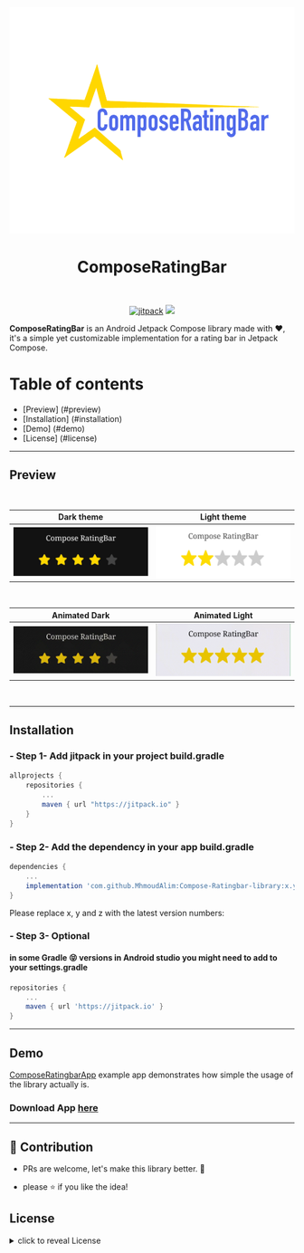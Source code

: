 <p align="center">
<img src="https://github.com/MhmoudAlim/Compose-Ratingbar-library/blob/master/blob/logo/compoesRatingBarLogo.png?https://github.com/MhmoudAlim/Compose-Ratingbar-library/blob/master/blob/logo/compoesRatingBarLogo.png?raw=true" alt="ComposeRatingBar" height="400"/>
</p>
<h1 align="center">ComposeRatingBar</h1>


<br/>
<p align="center">
	<a href="https://jitpack.io/#MhmoudAlim/Compose-Ratingbar-library)"> <img src="https://jitpack.io/v/MhmoudAlim/Compose-Ratingbar-library.svg" height="20" alt="jitpack"/></a>
<a href="https://twitter.com/intent/tweet?text=ComposeRatingBar%20is%20a%20simple%20implementation%20for%20rating%20bar%20in%20Jetpack%20Compose%20https://github.com/MhmoudAlim/Compose-Ratingbar-library%20#android%20#kotlin%20#java%20#library%20#developers"><img src="https://img.shields.io/twitter/url/http/shields.io.svg?style=social" height="20"/></a>




**ComposeRatingBar**  is an Android Jetpack Compose library made with :heart:, it's a simple yet customizable implementation for a rating bar in Jetpack Compose.


# Table of contents

- [Preview] (#preview)
- [Installation] (#installation)
- [Demo] (#demo)
- [License] (#license)


---
## Preview




<br/>

Dark theme            |  Light theme
:-------------------------:|:-------------------------:
![](https://github.com/MhmoudAlim/Compose-Ratingbar-library/blob/master/blob/screenshots/composeratingbar_sample3.png?raw=true)  |   ![](https://github.com/MhmoudAlim/Compose-Ratingbar-library/blob/master/blob/screenshots/composeratingbar_sample4.png?raw=true)


<br/>

Animated Dark            |  Animated Light
:-------------------------:|:-------------------------:
![](https://github.com/MhmoudAlim/Compose-Ratingbar-library/blob/master/blob/screenshots/Compose-Ratingbar-library_sample1.gif?raw=true)  |  ![](https://github.com/MhmoudAlim/Compose-Ratingbar-library/blob/master/blob/screenshots/Compose-Ratingbar-library_sample2.gif?raw=true)


<br/>

---
## Installation

### - Step 1- Add jitpack in your project build.gradle
```groovy
allprojects {
    repositories {
        ...
        maven { url "https://jitpack.io" }
    }
}
```

### - Step 2- Add the dependency in your app build.gradle

```groovy
dependencies {
    ...
    implementation 'com.github.MhmoudAlim:Compose-Ratingbar-library:x.y.z'
}
```
Please replace x, y and z with the latest version numbers: [](https://jitpack.io/v/MhmoudAlim/Compose-Ratingbar-library.svg)

### - Step 3- Optional

#### in some **Gradle** :stuck_out_tongue_closed_eyes: versions in Android studio you might need to add to your settings.gradle
```groovy
repositories {
    ...
    maven { url 'https://jitpack.io' }
}
```

---
## Demo

[ComposeRatingbarApp](https://github.com/MhmoudAlim/Compose-Ratingbar-library/tree/master/demo)
example app demonstrates how simple the usage of the library actually is.
</br>
### Download App [here](https://github.com/MhmoudAlim/Compose-Ratingbar-library/raw/master/blob/apk/demo-release.apk)

---
## :clap: Contribution

- PRs are welcome, let's make this library better. :raised_hands:

- please :star: if you like the idea!


## License

<details>
    <summary>
        click to reveal License
    </summary>

```
Licensed under the Apache License, Version 2.0 (the "License");
you may not use this file except in compliance with the License.
You may obtain a copy of the License at

   https://www.apache.org/licenses/LICENSE-2.0

Unless required by applicable law or agreed to in writing, software
distributed under the License is distributed on an "AS IS" BASIS,
WITHOUT WARRANTIES OR CONDITIONS OF ANY KIND, either express or implied.
See the License for the specific language governing permissions and
limitations under the License.
```

</details>
